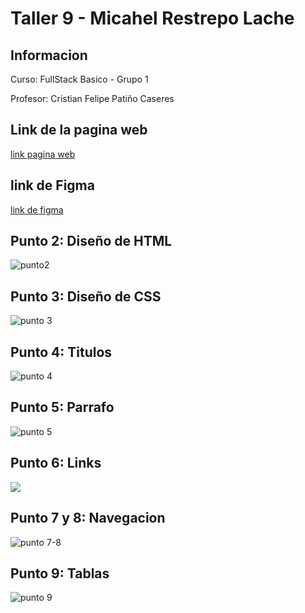 <h1>Taller 9 - Micahel Restrepo Lache</h1>
<h2>Informacion</h2>
<p>Curso: FullStack Basico - Grupo 1</p>
<p>Profesor: Cristian Felipe Patiño Caseres</p>
<h2>Link de la pagina web</h2>
<a href="https://gitprogramaer.github.io/taller-9-full-stack/">link pagina web</a>

<h2>link de Figma</h2>
<a href="https://www.figma.com/file/HuEK4GQCgMpasT2uSAXz56/Michael-Restrepo-Lache?type=design&node-id=0%3A1&mode=design&t=U2XOzpjCE2xRzfjk-1">link de figma</a>

<h2>Punto 2: Diseño de HTML</h2>
<img src= "./public/images/punto-2.png" alt="punto2">
<h2>Punto 3: Diseño de CSS</h2>
<img src="./public/images/punto-3.png" alt="punto 3">
<h2>Punto 4: Titulos</h2>
<img src="./public/images/punto-4.png" alt="punto 4">
<h2>Punto 5: Parrafo</h2>
<img src="./public/images/punto-5.png" alt="punto 5">
<h2>Punto 6: Links</h2>
<img src="./public/images/punto-6.png" atl="punto 6">
<h2>Punto 7 y 8: Navegacion</h2>
<img src="./public/images/punto-7-8.png" alt="punto 7-8">
<h2>Punto 9: Tablas</h2>
<img src="./public/images/punto-9.png" alt="punto 9">
